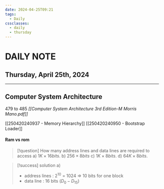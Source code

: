 ```yaml
---
date: 2024-04-25T09:21
tags:
  - Daily
cssclasses:
  - daily
  - thursday
---
```

# DAILY NOTE
## Thursday, April 25th, 2024
***
## Computer System Architecture

479 to 485 
*[[Computer System Architecture 3rd Edition-M Morris Mano.pdf]]*

[[250420240937 - Memory Hierarchy]]
[[250420240950 - Bootstrap Loader]]

#### Ram vs rom

>[!question] 
>How many address lines and data lines are required to access 
>a) $1K  \times 16 bits.$
>b) $256 \times 8 bits$ 
>c) $1K \times 8 bits.$
>d) $64K \times 8 bits$.

>[!success] solution
>a)
>- address lines : $2^10$ = 1024 => 10 bits for one block
>- data line : 16 bits ($D_0 - D_{15})$
